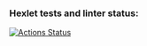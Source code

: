 ### Hexlet tests and linter status:
[![Actions Status](https://github.com/Kettel1/frontend-project-lvl1/workflows/hexlet-check/badge.svg)](https://github.com/Kettel1/frontend-project-lvl1/actions)